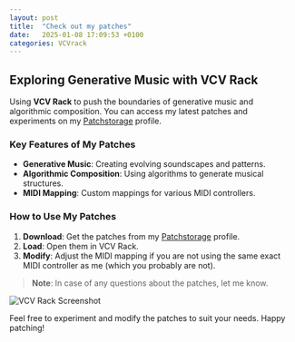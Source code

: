 ```yaml
---
layout: post
title:  "Check out my patches"
date:   2025-01-08 17:09:53 +0100
categories: VCVrack
---
```


## Exploring Generative Music with VCV Rack

Using **VCV Rack** to push the boundaries of generative music and algorithmic composition. You can access my latest patches and experiments on my [Patchstorage](https://patchstorage.com/author/eman-safavi/) profile.

### Key Features of My Patches

- **Generative Music**: Creating evolving soundscapes and patterns.
- **Algorithmic Composition**: Using algorithms to generate musical structures.
- **MIDI Mapping**: Custom mappings for various MIDI controllers.

### How to Use My Patches

1. **Download**: Get the patches from my [Patchstorage](https://patchstorage.com/author/eman-safavi/) profile.
2. **Load**: Open them in VCV Rack.
3. **Modify**: Adjust the MIDI mapping if you are not using the same exact MIDI controller as me (which you probably are not).

> **Note**: In case of any questions about the patches, let me know.

![VCV Rack Screenshot](https://patchstorage.com/wp-content/uploads/2024/02/Screenshot-2024-02-03-at-3-65be503f2cf27.39.48%E2%80%AFPM-1024x639.jpg)

Feel free to experiment and modify the patches to suit your needs. Happy patching!